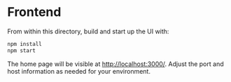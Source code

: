 # Frontend

From within this directory, build and start up the UI with:

```bash
npm install
npm start
```

The home page will be visible at [http://localhost:3000/](http://localhost:3000/).
Adjust the port and host information as needed for your environment.
